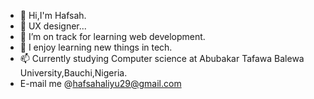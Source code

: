 - 👋 Hi,I'm Hafsah.
- 🌱 UX designer...
- 🌱 I’m on track for learning web development.
- 💞️ I enjoy learning new things in tech.
- 📫 Currently studying Computer science at Abubakar Tafawa Balewa University,Bauchi,Nigeria.
-  E-mail me @hafsahaliyu29@gmail.com
